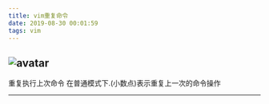 ```yaml
---
title: vim重复命令
date: 2019-08-30 00:01:59
tags: vim
---
```

![avatar](/vim重复命令/aoye.jpg "aoye.jpg")
---
重复执行上次命令
在普通模式下.(小数点)表示重复上一次的命令操作

---

